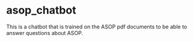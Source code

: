 # asop_chatbot
This is a chatbot that is trained on the ASOP pdf documents to be able to answer questions about ASOP.
